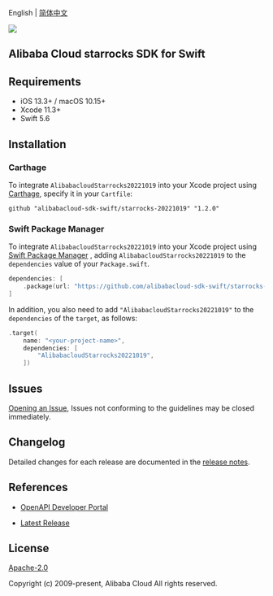 English | [简体中文](README-CN.md)

![](https://aliyunsdk-pages.alicdn.com/icons/AlibabaCloud.svg)

## Alibaba Cloud starrocks SDK for Swift

## Requirements

- iOS 13.3+ / macOS 10.15+
- Xcode 11.3+
- Swift 5.6

## Installation

### Carthage

To integrate `AlibabacloudStarrocks20221019` into your Xcode project using [Carthage](https://github.com/Carthage/Carthage), specify it in your `Cartfile`:

```ogdl
github "alibabacloud-sdk-swift/starrocks-20221019" "1.2.0"
```

### Swift Package Manager

To integrate `AlibabacloudStarrocks20221019` into your Xcode project using [Swift Package Manager](https://swift.org/package-manager/) , adding `AlibabacloudStarrocks20221019` to the `dependencies` value of your `Package.swift`.

```swift
dependencies: [
    .package(url: "https://github.com/alibabacloud-sdk-swift/starrocks-20221019.git", from: "1.2.0")
]
```

In addition, you also need to add `"AlibabacloudStarrocks20221019"` to the `dependencies` of the `target`, as follows:

```swift
.target(
    name: "<your-project-name>",
    dependencies: [
        "AlibabacloudStarrocks20221019",
    ])
```

## Issues

[Opening an Issue](https://github.com/alibabacloud-sdk-swift/starrocks-20221019/issues/new), Issues not conforming to the guidelines may be closed immediately.

## Changelog

Detailed changes for each release are documented in the [release notes](./ChangeLog.txt).

## References

* [OpenAPI Developer Portal](https://next.api.alibabacloud.com/home)
- [Latest Release](https://github.com/alibabacloud-sdk-swift/starrocks-20221019)

## License

[Apache-2.0](http://www.apache.org/licenses/LICENSE-2.0)

Copyright (c) 2009-present, Alibaba Cloud All rights reserved.
